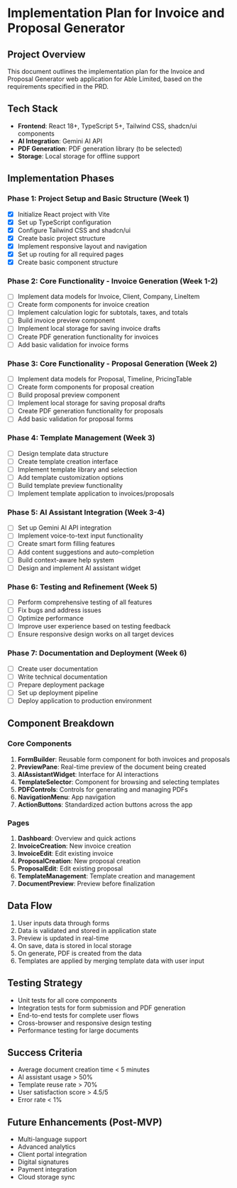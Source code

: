 # Implementation Plan for Invoice and Proposal Generator

## Project Overview
This document outlines the implementation plan for the Invoice and Proposal Generator web application for Able Limited, based on the requirements specified in the PRD.

## Tech Stack
- **Frontend**: React 18+, TypeScript 5+, Tailwind CSS, shadcn/ui components
- **AI Integration**: Gemini AI API
- **PDF Generation**: PDF generation library (to be selected)
- **Storage**: Local storage for offline support

## Implementation Phases

### Phase 1: Project Setup and Basic Structure (Week 1)
- [x] Initialize React project with Vite
- [x] Set up TypeScript configuration
- [x] Configure Tailwind CSS and shadcn/ui
- [x] Create basic project structure
- [x] Implement responsive layout and navigation
- [x] Set up routing for all required pages
- [x] Create basic component structure

### Phase 2: Core Functionality - Invoice Generation (Week 1-2)
- [ ] Implement data models for Invoice, Client, Company, LineItem
- [ ] Create form components for invoice creation
- [ ] Implement calculation logic for subtotals, taxes, and totals
- [ ] Build invoice preview component
- [ ] Implement local storage for saving invoice drafts
- [ ] Create PDF generation functionality for invoices
- [ ] Add basic validation for invoice forms

### Phase 3: Core Functionality - Proposal Generation (Week 2)
- [ ] Implement data models for Proposal, Timeline, PricingTable
- [ ] Create form components for proposal creation
- [ ] Build proposal preview component
- [ ] Implement local storage for saving proposal drafts
- [ ] Create PDF generation functionality for proposals
- [ ] Add basic validation for proposal forms

### Phase 4: Template Management (Week 3)
- [ ] Design template data structure
- [ ] Create template creation interface
- [ ] Implement template library and selection
- [ ] Add template customization options
- [ ] Build template preview functionality
- [ ] Implement template application to invoices/proposals

### Phase 5: AI Assistant Integration (Week 3-4)
- [ ] Set up Gemini AI API integration
- [ ] Implement voice-to-text input functionality
- [ ] Create smart form filling features
- [ ] Add content suggestions and auto-completion
- [ ] Build context-aware help system
- [ ] Design and implement AI assistant widget

### Phase 6: Testing and Refinement (Week 5)
- [ ] Perform comprehensive testing of all features
- [ ] Fix bugs and address issues
- [ ] Optimize performance
- [ ] Improve user experience based on testing feedback
- [ ] Ensure responsive design works on all target devices

### Phase 7: Documentation and Deployment (Week 6)
- [ ] Create user documentation
- [ ] Write technical documentation
- [ ] Prepare deployment package
- [ ] Set up deployment pipeline
- [ ] Deploy application to production environment

## Component Breakdown

### Core Components
1. **FormBuilder**: Reusable form component for both invoices and proposals
2. **PreviewPane**: Real-time preview of the document being created
3. **AIAssistantWidget**: Interface for AI interactions
4. **TemplateSelector**: Component for browsing and selecting templates
5. **PDFControls**: Controls for generating and managing PDFs
6. **NavigationMenu**: App navigation
7. **ActionButtons**: Standardized action buttons across the app

### Pages
1. **Dashboard**: Overview and quick actions
2. **InvoiceCreation**: New invoice creation
3. **InvoiceEdit**: Edit existing invoice
4. **ProposalCreation**: New proposal creation
5. **ProposalEdit**: Edit existing proposal
6. **TemplateManagement**: Template creation and management
7. **DocumentPreview**: Preview before finalization

## Data Flow
1. User inputs data through forms
2. Data is validated and stored in application state
3. Preview is updated in real-time
4. On save, data is stored in local storage
5. On generate, PDF is created from the data
6. Templates are applied by merging template data with user input

## Testing Strategy
- Unit tests for all core components
- Integration tests for form submission and PDF generation
- End-to-end tests for complete user flows
- Cross-browser and responsive design testing
- Performance testing for large documents

## Success Criteria
- Average document creation time < 5 minutes
- AI assistant usage > 50%
- Template reuse rate > 70%
- User satisfaction score > 4.5/5
- Error rate < 1%

## Future Enhancements (Post-MVP)
- Multi-language support
- Advanced analytics
- Client portal integration
- Digital signatures
- Payment integration
- Cloud storage sync
